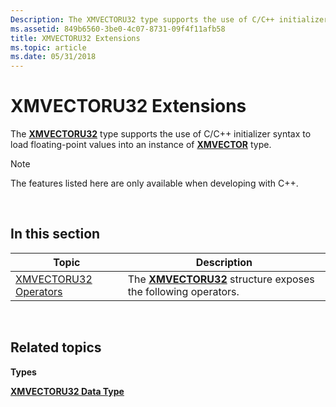 ```yaml
---
Description: The XMVECTORU32 type supports the use of C/C++ initializer syntax to load floating-point values into an instance of XMVECTOR type.
ms.assetid: 849b6560-3be0-4c07-8731-09f4f11afb58
title: XMVECTORU32 Extensions
ms.topic: article
ms.date: 05/31/2018
---
```


# XMVECTORU32 Extensions

The [**XMVECTORU32**](xmvectoru32-data-type.md) type supports the use of C/C++ initializer syntax to load floating-point values into an instance of [**XMVECTOR**](xmvector-data-type.md) type.

> [!Note]  
> The features listed here are only available when developing with C++.

 

## In this section



| Topic                                                             | Description                                                                                            |
|-------------------------------------------------------------------|--------------------------------------------------------------------------------------------------------|
| [XMVECTORU32 Operators](ovw-xmvectoru32-operators.md)<br/> | The [**XMVECTORU32**](xmvectoru32-data-type.md) structure exposes the following operators.<br/> |



 

## Related topics

<dl> <dt>

**Types**
</dt> <dt>

[**XMVECTORU32 Data Type**](xmvectoru32-data-type.md)
</dt> </dl>

 

 




